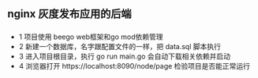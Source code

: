 ## nginx 灰度发布应用的后端

###
- 1 项目使用 beego web框架和go mod依赖管理
- 2 新建一个数据库，名字跟配置文件的一样，把 data.sql 脚本执行
- 3 进入项目根目录，执行 go run main.go 会自动下载相关依赖并启动
- 4 浏览器打开 https://localhost:8090/node/page 检验项目是否能正常运行

